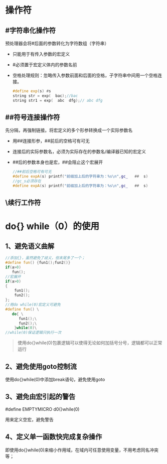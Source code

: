 # 操作符

## #字符串化操作符

预处理器会将#后面的参数转化为字符数组（字符串）

- 只能用于有传入参数的宏定义

- #必须置于宏定义体内的参数名前

- 空格处理规则：忽略传入参数前面和后面的空格，子字符串中间用一个空格连接。
  
  ```cpp
  #define exp(s) #s
  string str = exp(  bac);//bac
  string str1 = exp(  abc  dfg);// abc dfg
  ```

## ##符号连接操作符

先分隔，再强制链接。将宏定义的多个形参转换成一个实际参数名

- 用##连接形参，##前后的空格可有可无

- 连接后的实际参数名，必须为实际存在的参数名/编译器已知的宏定义

- ##后的参数本身也是宏，##会阻止这个宏展开
  
  ```cpp
  //##前后空格可有可无
  #define expA(s) printf("前缀加上后的字符串为：%s\n",gc_   ##  s)
  //gc_s必须存在
  #define expA(s) printf("前缀加上后的字符串为：%s\n",gc_   ##  s)
  ```

## \续行工作符

# do{} while（0）的使用

## 1、避免语义曲解

```cpp
//添加{}，虽然避免了歧义，但末尾多了一个；
#define fun() {fun1();fun2()}
if(a>0)
   fun();
//宏展开
if(a>0)
{
    fun1();
    fun2();
};
//用do while(0)宏定义可避免
#define fun() \
   do{ \
      fun1();\
      fun2();\
    }while(0)\
//while(0)保证逻辑只执行一次
```

> 使用do{}while(0)包裹逻辑可以使得无论如何加括号分号，逻辑都可以正常运行

## 2、避免使用goto控制流

使用do{}while(0)中添加break语句，避免使用goto

## 3、避免由宏引起的警告

#define EMPTYMICRO  d0{}while(0) 

用来定义空宏，避免警告

## 4、定义单一函数快完成复杂操作

即使用do{}while(0)来缩小作用域，在域内可任意使用变量，不用考虑同名冲突等；
